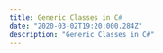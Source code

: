 ```yaml
---
title: Generic Classes in C#
date: "2020-03-02T19:20:000.284Z"
description: "Generic Classes in C#"
---
```

